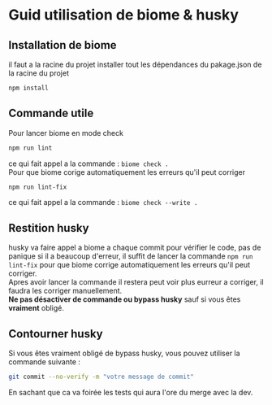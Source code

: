 # Guid utilisation de biome & husky
## Installation de biome
il faut a la racine du projet installer tout les dépendances du pakage.json de la racine du projet
```bash
npm install
```
## Commande utile
Pour lancer biome en mode check
```bash
npm run lint
```
ce qui fait appel a la commande : `biome check .`  
Pour que biome corige automatiquement les erreurs qu'il peut corriger
```bash
npm run lint-fix
```
ce qui fait appel a la commande : `biome check --write .`

## Restition husky
husky va faire appel a biome a chaque commit pour vérifier le code, pas de panique si il a beaucoup d'erreur, il suffit de lancer la commande `npm run lint-fix` pour que biome corrige automatiquement les erreurs qu'il peut corriger.  
Apres avoir lancer la commande il restera peut voir plus eurreur a corriger, il faudra les corriger manuellement.  
**Ne pas désactiver de commande ou bypass husky** sauf si vous êtes **vraiment** obligé.

## Contourner husky
Si vous êtes vraiment obligé de bypass husky, vous pouvez utiliser la commande suivante :
```bash
git commit --no-verify -m "votre message de commit"
```
En sachant que ca va foirée les tests qui aura l'ore du merge avec la dev.